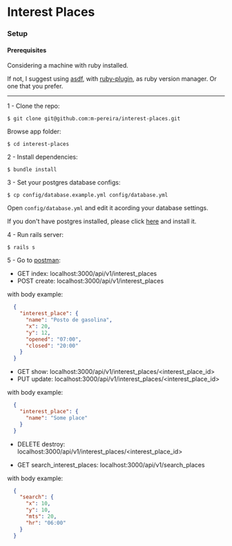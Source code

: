# Interest Places

### Setup

#### Prerequisites

  Considering a machine with ruby ​​installed. 

  If not, I suggest using [asdf](https://asdf-vm.com/#/core-manage-asdf-vm), 
  with [ruby-plugin](https://github.com/asdf-vm/asdf-ruby), 
  as ruby version manager. Or one that you prefer.

---

1 - Clone the repo:

    $ git clone git@github.com:m-pereira/interest-places.git

  Browse app folder: 

    $ cd interest-places

2 - Install dependencies:

    $ bundle install

3 - Set your postgres database configs:

    $ cp config/database.example.yml config/database.yml

  Open `config/database.yml` and edit it acording your database settings.

  If you don't have postgres installed, please click [here](https://www.postgresql.org/download/) and install it.

4 - Run rails server:

    $ rails s

5 - Go to [postman](https://www.postman.com/downloads/):

  * GET index: localhost:3000/api/v1/interest_places
  * POST create: localhost:3000/api/v1/interest_places

  with body example:
  ```json
    {
      "interest_place": {
        "name": "Posto de gasolina",
        "x": 20,
        "y": 12,
        "opened": "07:00",
        "closed": "20:00"
      }
    }
  ```

  * GET show: localhost:3000/api/v1/interest_places/<interest_place_id>
  * PUT update: localhost:3000/api/v1/interest_places/<interest_place_id> 

  with body example:

  ```json
    {
      "interest_place": {
        "name": "Some place"
      }
    }
  ```

  * DELETE destroy: localhost:3000/api/v1/interest_places/<interest_place_id>

  * GET search_interest_places: localhost:3000/api/v1/search_places

  with body example:

  ```json
    {
      "search": {
        "x": 10,
        "y": 10,
        "mts": 20,
        "hr": "06:00"
      }
    }
  ```
